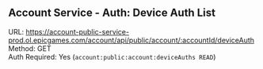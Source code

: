 ## Account Service - Auth: Device Auth List

URL: https://account-public-service-prod.ol.epicgames.com/account/api/public/account/:accountId/deviceAuth \
Method: GET \
Auth Required: Yes (`account:public:account:deviceAuths READ`)
